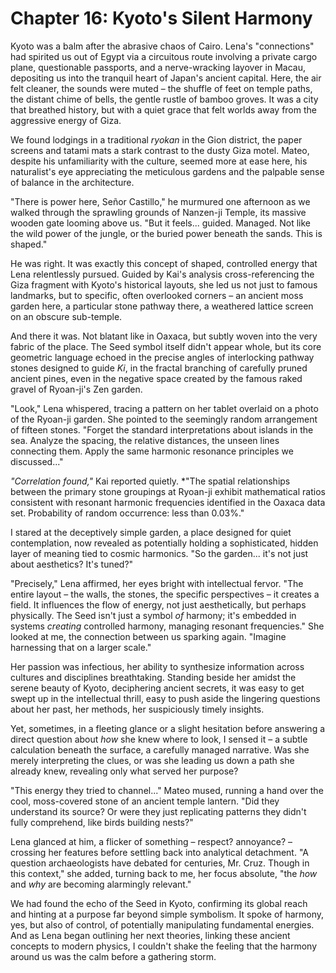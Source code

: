 # Chapter 16: Kyoto's Silent Harmony

Kyoto was a balm after the abrasive chaos of Cairo. Lena's "connections" had spirited us out of Egypt via a circuitous route involving a private cargo plane, questionable passports, and a nerve-wracking layover in Macau, depositing us into the tranquil heart of Japan's ancient capital. Here, the air felt cleaner, the sounds were muted – the shuffle of feet on temple paths, the distant chime of bells, the gentle rustle of bamboo groves. It was a city that breathed history, but with a quiet grace that felt worlds away from the aggressive energy of Giza.

We found lodgings in a traditional *ryokan* in the Gion district, the paper screens and tatami mats a stark contrast to the dusty Giza motel. Mateo, despite his unfamiliarity with the culture, seemed more at ease here, his naturalist's eye appreciating the meticulous gardens and the palpable sense of balance in the architecture.

"There is power here, Señor Castillo," he murmured one afternoon as we walked through the sprawling grounds of Nanzen-ji Temple, its massive wooden gate looming above us. "But it feels... guided. Managed. Not like the wild power of the jungle, or the buried power beneath the sands. This is shaped."

He was right. It was exactly this concept of shaped, controlled energy that Lena relentlessly pursued. Guided by Kai's analysis cross-referencing the Giza fragment with Kyoto's historical layouts, she led us not just to famous landmarks, but to specific, often overlooked corners – an ancient moss garden here, a particular stone pathway there, a weathered lattice screen on an obscure sub-temple.

And there it was. Not blatant like in Oaxaca, but subtly woven into the very fabric of the place. The Seed symbol itself didn't appear whole, but its core geometric language echoed in the precise angles of interlocking pathway stones designed to guide *Ki*, in the fractal branching of carefully pruned ancient pines, even in the negative space created by the famous raked gravel of Ryoan-ji's Zen garden.

"Look," Lena whispered, tracing a pattern on her tablet overlaid on a photo of the Ryoan-ji garden. She pointed to the seemingly random arrangement of fifteen stones. "Forget the standard interpretations about islands in the sea. Analyze the spacing, the relative distances, the unseen lines connecting them. Apply the same harmonic resonance principles we discussed..."

*"Correlation found,"* Kai reported quietly. *"The spatial relationships between the primary stone groupings at Ryoan-ji exhibit mathematical ratios consistent with resonant harmonic frequencies identified in the Oaxaca data set. Probability of random occurrence: less than 0.03%."

I stared at the deceptively simple garden, a place designed for quiet contemplation, now revealed as potentially holding a sophisticated, hidden layer of meaning tied to cosmic harmonics. "So the garden... it's not just about aesthetics? It's tuned?"

"Precisely," Lena affirmed, her eyes bright with intellectual fervor. "The entire layout – the walls, the stones, the specific perspectives – it creates a field. It influences the flow of energy, not just aesthetically, but perhaps physically. The Seed isn't just a symbol *of* harmony; it's embedded in systems *creating* controlled harmony, managing resonant frequencies." She looked at me, the connection between us sparking again. "Imagine harnessing that on a larger scale."

Her passion was infectious, her ability to synthesize information across cultures and disciplines breathtaking. Standing beside her amidst the serene beauty of Kyoto, deciphering ancient secrets, it was easy to get swept up in the intellectual thrill, easy to push aside the lingering questions about her past, her methods, her suspiciously timely insights.

Yet, sometimes, in a fleeting glance or a slight hesitation before answering a direct question about *how* she knew where to look, I sensed it – a subtle calculation beneath the surface, a carefully managed narrative. Was she merely interpreting the clues, or was she leading us down a path she already knew, revealing only what served her purpose?

"This energy they tried to channel..." Mateo mused, running a hand over the cool, moss-covered stone of an ancient temple lantern. "Did they understand its source? Or were they just replicating patterns they didn't fully comprehend, like birds building nests?"

Lena glanced at him, a flicker of something – respect? annoyance? – crossing her features before settling back into analytical detachment. "A question archaeologists have debated for centuries, Mr. Cruz. Though in this context," she added, turning back to me, her focus absolute, "the *how* and *why* are becoming alarmingly relevant."

We had found the echo of the Seed in Kyoto, confirming its global reach and hinting at a purpose far beyond simple symbolism. It spoke of harmony, yes, but also of control, of potentially manipulating fundamental energies. And as Lena began outlining her next theories, linking these ancient concepts to modern physics, I couldn't shake the feeling that the harmony around us was the calm before a gathering storm. 